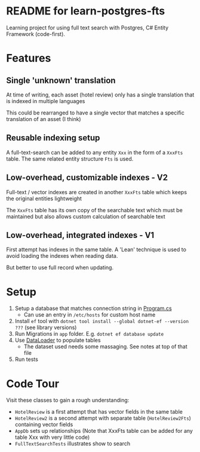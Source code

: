 README for learn-postgres-fts
=============================

Learning project for using full text search with Postgres, C# Entity Framework (code-first).

# Features
## Single 'unknown' translation
At time of writing, each asset (hotel review) only has a single translation that is indexed in multiple languages

This could be rearranged to have a single vector that matches a specific translation of an asset (I think)

## Reusable indexing setup
A full-text-search can be added to any entity `Xxx` in the form of a `XxxFts` table. The same related entity structure `Fts` is used.

## Low-overhead, customizable indexes - V2
Full-text / vector indexes are created in another `XxxFts` table which keeps the original entities lightweight

The `XxxFts` table has its own copy of the searchable text which must be maintained but also allows custom calculation of searchable text

## Low-overhead, integrated indexes - V1
First attempt has indexes in the same table. A 'Lean' technique is used to avoid loading the indexes when reading data.

But better to use full record when updating.

# Setup
1. Setup a database that matches connection string in [Program.cs](./app/Program.cs)
   - Can use an entry in `/etc/hosts` for custom host name
1. Install `ef` tool with `dotnet tool install --global dotnet-ef --version ???` (see library versions)
2. Run Migrations in `app` folder. E.g. `dotnet ef database update`
3. Use [DataLoader](./tests/Pkg/Util/DataLoader.cs) to populate tables
   - The dataset used needs some massaging. See notes at top of that file
5. Run tests

# Code Tour
Visit these classes to gain a rough understanding:
- `HotelReview` is a first attempt that has vector fields in the same table
- `HotelReview2` is a second attempt with separate table (`HotelReview2Fts`) containing vector fields
- `AppDb` sets up relationships (Note that XxxFts table can be added for any table Xxx with very little code)
- `FullTextSearchTests` illustrates show to search